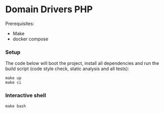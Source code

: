 # Domain Drivers PHP

Prerequisites:

- Make
- docker compose

### Setup

The code below will boot the project, install all dependencies and run the build script (code style check, static analysis and all tests):

```shell
make up
make ci
```


### Interactive shell

```shell
make bash
```
